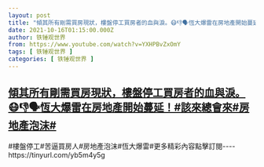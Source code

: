 ```yaml
---
layout: post
title: "傾其所有剛需買房現狀，樓盤停工買房者的血與淚。😷👎🗣恆大爆雷在房地產開始蔓延！#該來總會來#房地產泡沫#"
date: 2021-10-16T01:15:00.000Z
author: 铁锤观世界
from: https://www.youtube.com/watch?v=YXHPBvZxOmY
tags: [ 铁锤观世界 ]
categories: [ 铁锤观世界 ]
---
```

<!--1634346900000-->
[傾其所有剛需買房現狀，樓盤停工買房者的血與淚。😷👎🗣恆大爆雷在房地產開始蔓延！#該來總會來#房地產泡沫#](https://www.youtube.com/watch?v=YXHPBvZxOmY)
------

<div>
#樓盤停工#苦逼買房人#房地產泡沫#恆大爆雷#更多精彩內容點擊訂閱----https://tinyurl.com/yb5m4y5g
</div>
